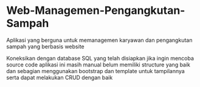 # Web-Managemen-Pengangkutan-Sampah
Aplikasi yang berguna untuk memanagemen karyawan dan pengangkutan sampah yang berbasis website

Koneksikan dengan database SQL yang telah disiapkan jika ingin mencoba 
source code aplikasi ini masih manual belum memiliki structure yang baik dan sebagian menggunakan bootstrap dan template untuk tampilannya serta dapat melakukan CRUD dengan baik 
